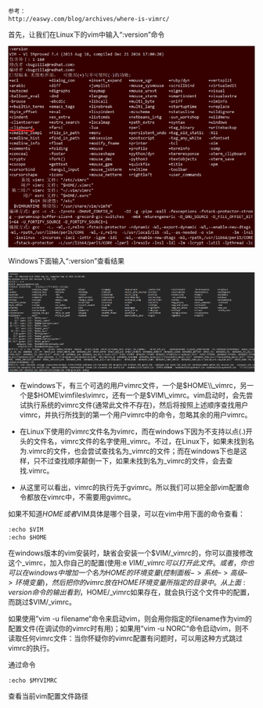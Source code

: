 ```
参考：
http://easwy.com/blog/archives/where-is-vimrc/
```

首先，让我们在Linux下的vim中输入“:version”命令

![Linux :version](images/version_linux.png)

Windows下面输入“:version”查看结果

![Windows :version](images/version_windows.png)

- 在windows下，有三个可选的用户vimrc文件，一个是$HOME\\_vimrc，另一个是$HOME\\vimfiles\\vimrc，还有一个是$VIM\\_vimrc。vim启动时，会先尝试执行系统的vimrc文件(通常此文件不存在)，然后将按照上述顺序查找用户vimrc，并执行所找到的第一个用户vimrc中的命令，忽略其余的用户vimrc。

- 在Linux下使用的vimrc文件名为vimrc，而在windows下因为不支持以点(.)开头的文件名，vimrc文件的名字使用\_vimrc。不过，在Linux下，如果未找到名为.vimrc的文件，也会尝试查找名为\_vimrc的文件；而在windows下也是这样，只不过查找顺序颠倒一下，如果未找到名为_vimrc的文件，会去查找.vimrc。

- 从这里可以看出，vimrc的执行先于gvimrc。所以我们可以把全部vim配置命令都放在vimrc中，不需要用gvimrc。

如果不知道$HOME或者$VIM具体是哪个目录，可以在vim中用下面的命令查看：

```
:echo $VIM 
:echo $HOME 
```

在windows版本的vim安装时，缺省会安装一个$VIM/\_vimrc的，你可以直接修改这个\_vimrc，加入你自己的配置(使用:e $VIM/\_vimrc可以打开此文件。或者，你也可以在windows中增加一个名为HOME的环境变量(控制面板->系统–>高级–>环境变量)，然后把你的vimrc放在HOME环境变量所指定的目录中。从上面:version命令的输出看到，$HOME/\_vimrc如果存在，就会执行这个文件中的配置，而跳过$VIM/\_vimrc。

如果使用”vim -u filename“命令来启动vim，则会用你指定的filename作为vim的配置文件(在调试你的vimrc时有用)；如果用”vim -u NORC“命令启动vim，则不读取任何vimrc文件：当你怀疑你的vimrc配置有问题时，可以用这种方式跳过vimrc的执行。

通过命令

```
:echo $MYVIMRC
```

查看当前vim配置文件路径